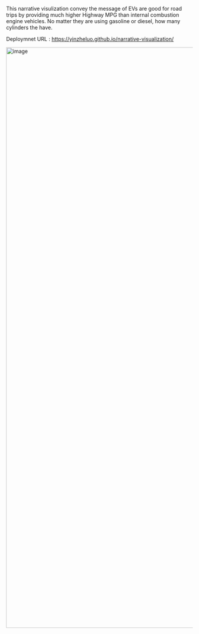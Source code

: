 This narrative visulization convey the message of EVs are good for road trips by providing much higher Highway MPG than internal combustion engine vehicles. 
No matter they are using gasoline or diesel, how many cylinders the have.

Deploymnet URL : https://yinzheluo.github.io/narrative-visualization/

<img width="1565" alt="image" src="https://github.com/user-attachments/assets/2ab830b3-ac7a-4cc9-bcb5-abd1f142a574">

